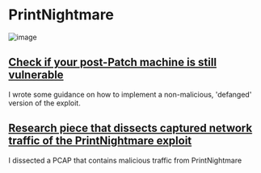 # PrintNightmare

![image](https://user-images.githubusercontent.com/44196051/125207385-f42b3e80-e283-11eb-8495-3e72cda31a26.png)

## [Check if your post-Patch machine is still vulnerable](PrivEscTest.md)
I wrote some guidance on how to implement a non-malicious, 'defanged' version of the exploit.

## [Research piece that dissects captured network traffic of the PrintNightmare exploit](PrintNightmarePCAPAnalysis.md)
I dissected a PCAP that contains malicious traffic from PrintNightmare
